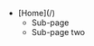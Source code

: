 <ul>
  <li>[Home](/)
    <ul>
      <li>Sub-page</li>
      <li>Sub-page two</li>
    </ul>
  </li>
</ul>